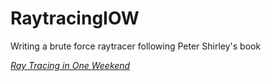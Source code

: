 # RaytracingIOW
Writing a brute force raytracer following Peter Shirley's book

[_Ray Tracing in One Weekend_](https://raytracing.github.io/books/RayTracingInOneWeekend.html)

